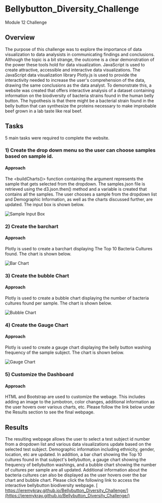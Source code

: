 # Bellybutton_Diversity_Challenge
Module 12 Challenge
## Overview
The purpose of this challenge was to explore the importance of data visualization to data analysists in communicating findings and conclusions. Although the topic is a bit strange, the outcome is a clear demonstration of the power these tools hold for data visualization. JavaScript is used to create attractive, accessible and interactive data visualizations. The JavaScript data visualization library Plotly.js is used to provide the interactivity needed to increase the user's comprehension of the data, drawing the same conclusions as the data analyst. To demonstrate this, a website was created that offers interactive analysis of a dataset containing information on the biodiversity of bacteria strains found in the human belly button. The hypothesis is that there might be a bacterial strain found in the belly button that can synthesize the proteins necessary to make improbable beef grown in a lab taste like real beef.  

## Tasks

5 main tasks were required to complete the website.

### 1) Create the drop down menu so the user can choose samples based on sample id. 
#### Approach
The <buildCharts()> function containing the <sample> argument represents the sample that gets selected from the dropdown. The samples.json file is retrieved using the  d3.json.then() method and a variable is created that contains all the samples. The user chooses a sample from the dropdown list and Demographic Information, as well as the charts discussed further, are updated. The input box is shown below.

  ![Sample Input Box](https://github.com/JeremyKRay/Bellybutton_Diversity_Challenge/blob/59b581214c9d9c87b7bb76547b94d0be445220db/Sample%20Input%20Box.png)
  
### 2) Create the barchart
#### Approach
Plotly is used to create a barchart displaying The Top 10 Bacteria Cultures found. The chart is shown below.

![Bar Chart](https://github.com/JeremyKRay/Bellybutton_Diversity_Challenge/blob/59b581214c9d9c87b7bb76547b94d0be445220db/Bar%20Chart.png)
  
### 3) Create the bubble Chart
#### Approach
Plotly is used to create a bubble chart displaying the number of bacteria cultures found per sample. The chart is shown below.

![Bubble Chart](https://github.com/JeremyKRay/Bellybutton_Diversity_Challenge/blob/59b581214c9d9c87b7bb76547b94d0be445220db/Bubble%20Chart.png)
  
### 4) Create the Gauge Chart
#### Approach
Plotly is used to create a gauge chart displaying the belly button washing frequency of the sample subject. The chart is shown below.

![Gauge Chart](https://github.com/JeremyKRay/Bellybutton_Diversity_Challenge/blob/59b581214c9d9c87b7bb76547b94d0be445220db/Gauge%20Chart.png)
  
### 5) Customize the Dashboard
#### Approach
HTML and Bootstrap are used to customize the webage. This includes adding an image to the jumbotron, color changes, additional information as the user hovers over various charts, etc. Please follow the link below under the Results section to see the final webpage.

## Results
The resulting webpage allows the user to select a test subject id number from a dropdown list and various data visualizations update based on the selected test subject. Demographic information including ethnicity, gender, location, etc are updated. In addition, a bar chart showing the Top 10 cultures found in that subject's bellybutton, a gauge chart showing the frequency of bellybutton washings, and a bubble chart showing the number of cultures per sample are all updated. Additional information about the bacteria cultures can also be displayed as the user hovers over the bar chart and bubble chart. 
Please click the following link to access the interactive bellybutton biodiversity webpage. [ https://jeremykray.github.io/Bellybutton_Diversity_Challenge/](https://jeremykray.github.io/Bellybutton_Diversity_Challenge/)
